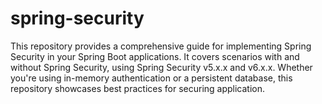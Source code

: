 # spring-security
This repository provides a comprehensive guide for implementing Spring Security in your Spring Boot applications. It covers scenarios with and without Spring Security, using Spring Security v5.x.x and v6.x.x. Whether you're using in-memory authentication or a persistent database, this repository showcases best practices for securing application.
